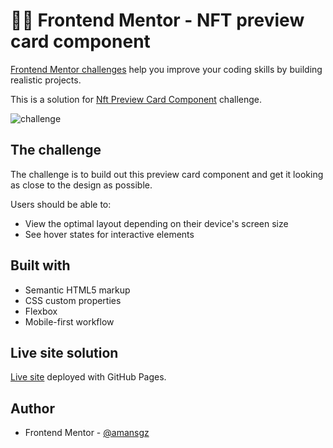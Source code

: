 # 👩‍💻 Frontend Mentor - NFT preview card component

[Frontend Mentor challenges](https://www.frontendmentor.io/) help you improve your coding skills by building realistic projects.

This is a solution for [Nft Preview Card Component](https://www.frontendmentor.io/challenges/nft-preview-card-component-SbdUL_w0U) challenge.

![challenge](https://github.com/amansgz/css-nft-preview-card/assets/133540994/dc1a9b0c-1150-4f48-be8a-26b383464d4c)


## The challenge

The challenge is to build out this preview card component and get it looking as close to the design as possible.

Users should be able to:

- View the optimal layout depending on their device's screen size
- See hover states for interactive elements

## Built with

- Semantic HTML5 markup
- CSS custom properties
- Flexbox
- Mobile-first workflow

## Live site solution

[Live site](https://amansgz.github.io/css-nft-preview-card/) deployed with GitHub Pages.

## Author

- Frontend Mentor - [@amansgz](https://www.frontendmentor.io/profile/amansgz)
